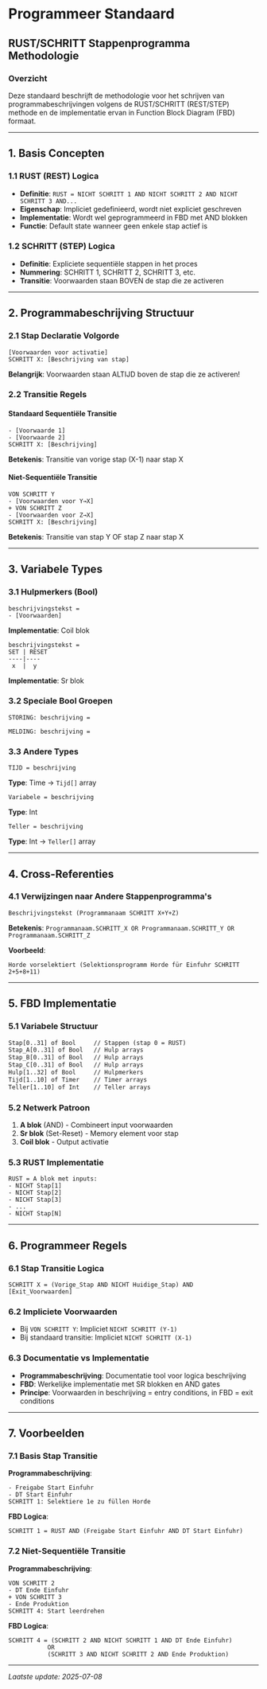 # Programmeer Standaard
## RUST/SCHRITT Stappenprogramma Methodologie

### Overzicht
Deze standaard beschrijft de methodologie voor het schrijven van programmabeschrijvingen volgens de RUST/SCHRITT (REST/STEP) methode en de implementatie ervan in Function Block Diagram (FBD) formaat.

---

## 1. Basis Concepten

### 1.1 RUST (REST) Logica
- **Definitie**: `RUST = NICHT SCHRITT 1 AND NICHT SCHRITT 2 AND NICHT SCHRITT 3 AND...`
- **Eigenschap**: Impliciet gedefinieerd, wordt niet expliciet geschreven
- **Implementatie**: Wordt wel geprogrammeerd in FBD met AND blokken
- **Functie**: Default state wanneer geen enkele stap actief is

### 1.2 SCHRITT (STEP) Logica
- **Definitie**: Expliciete sequentiële stappen in het proces
- **Nummering**: SCHRITT 1, SCHRITT 2, SCHRITT 3, etc.
- **Transitie**: Voorwaarden staan BOVEN de stap die ze activeren

---

## 2. Programmabeschrijving Structuur

### 2.1 Stap Declaratie Volgorde
```
[Voorwaarden voor activatie]
SCHRITT X: [Beschrijving van stap]
```

**Belangrijk**: Voorwaarden staan ALTIJD boven de stap die ze activeren!

### 2.2 Transitie Regels

#### Standaard Sequentiële Transitie
```
- [Voorwaarde 1]
- [Voorwaarde 2]
SCHRITT X: [Beschrijving]
```
**Betekenis**: Transitie van vorige stap (X-1) naar stap X

#### Niet-Sequentiële Transitie
```
VON SCHRITT Y
- [Voorwaarden voor Y→X]
+ VON SCHRITT Z
- [Voorwaarden voor Z→X]
SCHRITT X: [Beschrijving]
```
**Betekenis**: Transitie van stap Y OF stap Z naar stap X

---

## 3. Variabele Types

### 3.1 Hulpmerkers (Bool)
```
beschrijvingstekst =
- [Voorwaarden]
```
**Implementatie**: Coil blok

```
beschrijvingstekst =
SET | RESET
----|----
 x  |  y
```
**Implementatie**: Sr blok

### 3.2 Speciale Bool Groepen
```
STORING: beschrijving =
```
```
MELDING: beschrijving =
```

### 3.3 Andere Types
```
TIJD = beschrijving
```
**Type**: Time → `Tijd[]` array

```
Variabele = beschrijving
```
**Type**: Int

```
Teller = beschrijving
```
**Type**: Int → `Teller[]` array

---

## 4. Cross-Referenties

### 4.1 Verwijzingen naar Andere Stappenprogramma's
```
Beschrijvingstekst (Programmanaam SCHRITT X+Y+Z)
```

**Betekenis**: `Programmanaam.SCHRITT_X OR Programmanaam.SCHRITT_Y OR Programmanaam.SCHRITT_Z`

**Voorbeeld**:
```
Horde vorselektiert (Selektionsprogramm Horde für Einfuhr SCHRITT 2+5+8+11)
```

---

## 5. FBD Implementatie

### 5.1 Variabele Structuur
```xml
Stap[0..31] of Bool     // Stappen (stap 0 = RUST)
Stap_A[0..31] of Bool   // Hulp arrays
Stap_B[0..31] of Bool   // Hulp arrays  
Stap_C[0..31] of Bool   // Hulp arrays
Hulp[1..32] of Bool     // Hulpmerkers
Tijd[1..10] of Timer    // Timer arrays
Teller[1..10] of Int    // Teller arrays
```

### 5.2 Netwerk Patroon
1. **A blok** (AND) - Combineert input voorwaarden
2. **Sr blok** (Set-Reset) - Memory element voor stap
3. **Coil blok** - Output activatie

### 5.3 RUST Implementatie
```
RUST = A blok met inputs:
- NICHT Stap[1]
- NICHT Stap[2]
- NICHT Stap[3]
- ...
- NICHT Stap[N]
```

---

## 6. Programmeer Regels

### 6.1 Stap Transitie Logica
```
SCHRITT X = (Vorige_Stap AND NICHT Huidige_Stap) AND [Exit_Voorwaarden]
```

### 6.2 Impliciete Voorwaarden
- Bij `VON SCHRITT Y`: Impliciet `NICHT SCHRITT (Y-1)`
- Bij standaard transitie: Impliciet `NICHT SCHRITT (X-1)`

### 6.3 Documentatie vs Implementatie
- **Programmabeschrijving**: Documentatie tool voor logica beschrijving
- **FBD**: Werkelijke implementatie met SR blokken en AND gates
- **Principe**: Voorwaarden in beschrijving = entry conditions, in FBD = exit conditions

---

## 7. Voorbeelden

### 7.1 Basis Stap Transitie
**Programmabeschrijving**:
```
- Freigabe Start Einfuhr
- DT Start Einfuhr
SCHRITT 1: Selektiere 1e zu füllen Horde
```

**FBD Logica**:
```
SCHRITT 1 = RUST AND (Freigabe Start Einfuhr AND DT Start Einfuhr)
```

### 7.2 Niet-Sequentiële Transitie
**Programmabeschrijving**:
```
VON SCHRITT 2
- DT Ende Einfuhr
+ VON SCHRITT 3  
- Ende Produktion
SCHRITT 4: Start leerdrehen
```

**FBD Logica**:
```
SCHRITT 4 = (SCHRITT 2 AND NICHT SCHRITT 1 AND DT Ende Einfuhr) 
           OR 
           (SCHRITT 3 AND NICHT SCHRITT 2 AND Ende Produktion)
```

---

*Laatste update: 2025-07-08*
